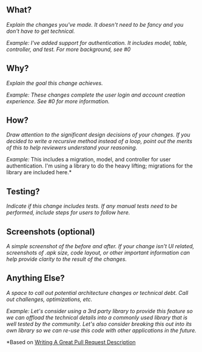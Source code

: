 ## What?
*Explain the changes you've made. It doesn't need to be fancy and you don't have to get technical.*

*Example:*
*I've added support for authentication. It includes model, table, controller, and test. For more background, see #0*

## Why?
*Explain the goal this change achieves.*

*Example:*
*These changes complete the user login and account creation experience. See #0 for more information.*

## How?
*Draw attention to the significant design decisions of your changes. If you decided to write a recursive method instead of a loop, point out the merits of this to help reviewers understand your reasoning.*

*Example:*
This includes a migration, model, and controller for user authentication. I'm using a library to do the heavy lifting; migrations for the library are included here.*

## Testing?
*Indicate if this change includes tests. If any manual tests need to be performed, include steps for users to follow here.*

## Screenshots (optional)
*A simple screenshot of the before and after.*
*If your change isn't UI related, screenshots of .apk size, code layout, or other important information can help provide clarity to the result of the changes.*

## Anything Else?
*A space to call out potential architecture changes or technical debt. Call out challenges, optimizations, etc.*

*Example:*
*Let's consider using a 3rd party library to provide this feature so we can offload the technical details into a commonly used library that is well tested by the community.*
*Let's also consider breaking this out into its own library so we can re-use this code with other applications in the future.*

*Based on [Writing A Great Pull Request Description](https://www.pullrequest.com/blog/writing-a-great-pull-request-description/)

